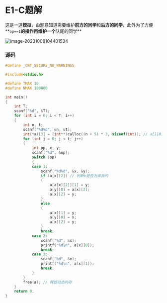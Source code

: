 # E1-C题解

这是一道**模拟**，由题意知道需要维护**前方的同学**和**后方的同学**，此外为了方便**`op==1`**的操作再维护一个**队尾的同学**

![image-20231008104401534](C:\Users\ai'n't'me\AppData\Roaming\Typora\typora-user-images\image-20231008104401534.png)

### 源码

```c
#define _CRT_SECURE_NO_WARNINGS

#include<stdio.h>

#define TMAX 10
#define NMAX 100000

int main()
{
	int T;
	scanf("%d", &T);
	for (int i = 0; i < T; i++)
	{
		int n, t;
		scanf("%d%d", &n, &t);
		int(*a)[3] = (int**)calloc((n + 5) * 3, sizeof(int)); // a[][0]=front,a[][1]=back,a[][2]=rear
		for (int j = 0; j < t; j++)
		{
			int op, x, y;
			scanf("%d", &op);
			switch (op)
			{
			case 1:
				scanf("%d%d", &x, &y);
				if (a[x][2]) // 判断x是否为单独的
				{
					a[a[x][2]][1] = y;
					a[y][0] = a[x][2];
					a[x][2] = y;
				}
				else
				{
					a[x][1] = y;
					a[y][0] = x;
					a[x][2] = y;
				}
				break;
			case 2:
				scanf("%d", &x);
				printf("%d\n", a[x][0]);
				break;
			case 3:
				scanf("%d", &x);
				printf("%d\n", a[x][1]);
				break;
			}
		}
		free(a); // 释放动态内存
	}
	return 0;
}
```

